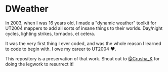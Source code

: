 # DWeather
 
In 2003, when I was 16 years old, I made a "dynamic weather" toolkit for UT2004 mappers to add all sorts of insane things to their worlds. Day/night cycles, lighting strikes, tornados, et cetera.

It was the very first thing I ever coded, and was the whole reason I learned to code to begin with. I owe my career to UT2004 ❤&#xFE0F;.

This repository is a preservation of that work. Shout out to [@Crusha_K](https://twitter.com/Crusha_K) for doing the legwork to resurrect it!

